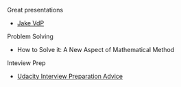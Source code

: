 Great presentations

- [Jake VdP](https://speakerdeck.com/jakevdp)

Problem Solving

- How to Solve it: A New Aspect of Mathematical Method 

Inteview Prep

- [Udacity Interview Preparation Advice](https://eu.udacity.com/courses/career)
